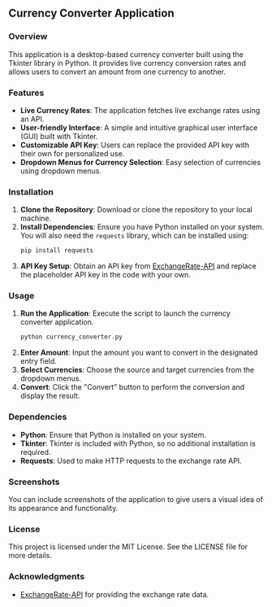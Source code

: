## Currency Converter Application

### Overview
This application is a desktop-based currency converter built using the Tkinter library in Python. It provides live currency conversion rates and allows users to convert an amount from one currency to another.

### Features
- **Live Currency Rates**: The application fetches live exchange rates using an API.
- **User-friendly Interface**: A simple and intuitive graphical user interface (GUI) built with Tkinter.
- **Customizable API Key**: Users can replace the provided API key with their own for personalized use.
- **Dropdown Menus for Currency Selection**: Easy selection of currencies using dropdown menus.

### Installation
1. **Clone the Repository**: Download or clone the repository to your local machine.
2. **Install Dependencies**: Ensure you have Python installed on your system. You will also need the `requests` library, which can be installed using:
   ```bash
   pip install requests
   ```
3. **API Key Setup**: Obtain an API key from [ExchangeRate-API](https://www.exchangerate-api.com/) and replace the placeholder API key in the code with your own.

### Usage
1. **Run the Application**: Execute the script to launch the currency converter application.
   ```bash
   python currency_converter.py
   ```
2. **Enter Amount**: Input the amount you want to convert in the designated entry field.
3. **Select Currencies**: Choose the source and target currencies from the dropdown menus.
4. **Convert**: Click the "Convert" button to perform the conversion and display the result.

### Dependencies
- **Python**: Ensure that Python is installed on your system.
- **Tkinter**: Tkinter is included with Python, so no additional installation is required.
- **Requests**: Used to make HTTP requests to the exchange rate API.

### Screenshots
You can include screenshots of the application to give users a visual idea of its appearance and functionality.

### License
This project is licensed under the MIT License. See the LICENSE file for more details.

### Acknowledgments
- [ExchangeRate-API](https://www.exchangerate-api.com/) for providing the exchange rate data.
